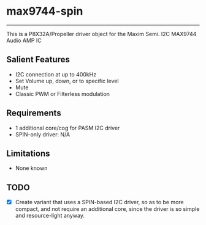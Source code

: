 # max9744-spin 
---------------

This is a P8X32A/Propeller driver object for the Maxim Semi. I2C MAX9744 Audio AMP IC

## Salient Features

* I2C connection at up to 400kHz
* Set Volume up, down, or to specific level
* Mute
* Classic PWM or Filterless modulation

## Requirements

* 1 additional core/cog for PASM I2C driver
* SPIN-only driver: N/A

## Limitations

* None known

## TODO

- [x] Create variant that uses a SPIN-based I2C driver, so as to be more compact, and not require an additional core, since the driver is so simple and resource-light anyway.
